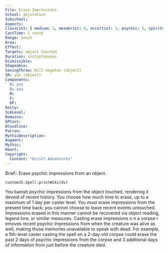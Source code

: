 ```yaml
---
File: Erase Impressions
School: abjuration
Subschool: 
Aspects: 
ClassList: { medium: 3, mesmerist: 4, occultist: 3, psychic: 5, spiritualist: 4 }
CastTime: 1 round
Range: touch
Area: 
Effect: 
Targets: object touched
Duration: instantaneous
Dismissible: 
Shapeable: 
SavingThrow: Will negates (object)
SR: yes (object)
Components:
  V: yes
  S: yes
  M: 
  F: 
  DF: 
Deity: 
SLALevel: 
Domains: 
GPCost: 
Bloodline: 
Patron: 
MythicDescription: 
Augment: 
Mythic: 
Haunt: 
Copyright:
  Content: "Occult Adventures"
---
```

Brief:: Erase psychic impressions from an object.

```dataviewjs
customJS.Spell.printWiki(dv)
```

You banish psychic impressions from the object touched, rendering it devoid of recent history. You choose how much time to erase, up to a maximum of 1 day per caster level. You must erase impressions from the present time back; you cannot choose to leave recent events untouched. Impressions erased in this manner cannot be recovered via object reading, legend lore, or similar measures.  Casting erase impressions o n a corpse r emoves recent psychic impressions from when the creature was alive as well, making those memories unavailable to speak with dead. For example, a 5th-level caster casting the spell on a 2-day-old corpse could erase the past 2 days of psychic impressions from the corpse and 3 additional days of information from just before the creature died.
